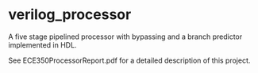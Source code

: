 # verilog_processor
A five stage pipelined processor with bypassing and a branch predictor implemented in HDL.

See ECE350ProcessorReport.pdf for a detailed description of this project.
